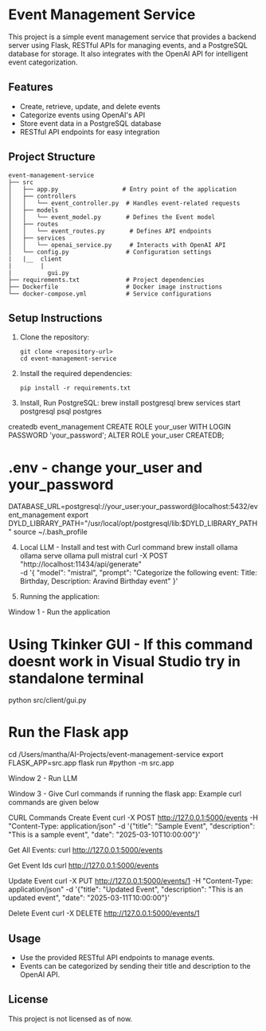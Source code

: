 # Event Management Service

This project is a simple event management service that provides a backend server using Flask, RESTful APIs for managing events, and a PostgreSQL database for storage. It also integrates with the OpenAI API for intelligent event categorization.

## Features

- Create, retrieve, update, and delete events
- Categorize events using OpenAI's API
- Store event data in a PostgreSQL database
- RESTful API endpoints for easy integration

## Project Structure

```
event-management-service
├── src
│   ├── app.py                  # Entry point of the application
│   ├── controllers
│   │   └── event_controller.py  # Handles event-related requests
│   ├── models
│   │   └── event_model.py       # Defines the Event model
│   ├── routes
│   │   └── event_routes.py       # Defines API endpoints
│   ├── services
│   │   └── openai_service.py     # Interacts with OpenAI API
│   └── config.py                # Configuration settings
|   |__  client
|        |
|          gui.py
├── requirements.txt             # Project dependencies
├── Dockerfile                   # Docker image instructions
└── docker-compose.yml           # Service configurations
```

## Setup Instructions

1. Clone the repository:
   ```
   git clone <repository-url>
   cd event-management-service
   ```

2. Install the required dependencies:
   ```
   pip install -r requirements.txt

3. Install, Run PostgreSQL:
  brew install postgresql
  brew services start postgresql
  psql postgres

  createdb event_management
  CREATE ROLE your_user WITH LOGIN PASSWORD 'your_password';
  ALTER ROLE your_user CREATEDB;
  # .env - change your_user and your_password
  DATABASE_URL=postgresql://your_user:your_password@localhost:5432/event_management
  export DYLD_LIBRARY_PATH="/usr/local/opt/postgresql/lib:$DYLD_LIBRARY_PATH"
  source ~/.bash_profile

4. Local LLM - Install and test with Curl command
   brew install ollama
   ollama serve
   ollama pull mistral
   curl -X POST "http://localhost:11434/api/generate" \
     -d '{
          "model": "mistral",
          "prompt": "Categorize the following event: Title: Birthday, Description: Aravind Birthday event"
        }'

5. Running the application:

Window 1 - Run the application

   # Using Tkinker GUI - If this command doesnt work in Visual Studio try in standalone terminal
   python src/client/gui.py

   # Run the Flask app
   cd /Users/mantha/AI-Projects/event-management-service
   export FLASK_APP=src.app
   flask run
   #python -m src.app

Window 2 - Run LLM

Window 3 - Give Curl commands if running the flask app: Example curl commands are given below

CURL Commands
Create Event
curl -X POST http://127.0.0.1:5000/events -H "Content-Type: application/json" -d '{"title": "Sample Event", "description": "This is a sample event", "date": "2025-03-10T10:00:00"}'

Get All Events:
curl http://127.0.0.1:5000/events

Get Event Ids
curl http://127.0.0.1:5000/events

Update Event
curl -X PUT http://127.0.0.1:5000/events/1 -H "Content-Type: application/json" -d '{"title": "Updated Event", "description": "This is an updated event", "date": "2025-03-11T10:00:00"}'

Delete Event
curl -X DELETE http://127.0.0.1:5000/events/1

## Usage

- Use the provided RESTful API endpoints to manage events.
- Events can be categorized by sending their title and description to the OpenAI API.

## License

This project is not licensed as of now.

